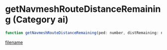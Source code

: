 # getNavmeshRouteDistanceRemaining (Category ai)

```js
function getNavmeshRouteDistanceRemaining(ped: number, distRemaining: numberPtr, isPathReady: booleanPtr): Array
```

[filename](getNavmeshRouteDistanceRemaining_m.md ':include')